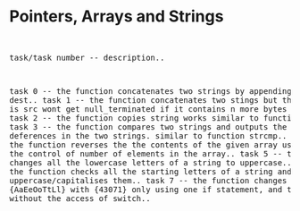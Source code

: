 <h1> Pointers, Arrays and Strings </h1>
<pre>

task/task number -- description..

task 0 -- the function concatenates two strings by appending src to dest..
task 1 -- the function concatenates two stings but the diference is src wont get null_terminated if it contains n more bytes than dest..
task 2 -- the function copies string works similar to function strncpy..
task 3 -- the function compares two strings and outputs the count of deferences in the two strings. similar to function strcmp..
task 4 -- the function reverses the the contents of the given array using then as the control of number of elements in the array..
task 5 -- the function changes all the lowercase letters of a string to uppercase..
task 6 -- the function checks all the starting letters of a string and makes them uppercase/capitalises them..
task 7 -- the function changes the letters {AaEeOoTtLl} with {43071} only using one if statement, and two loops without the access of switch..